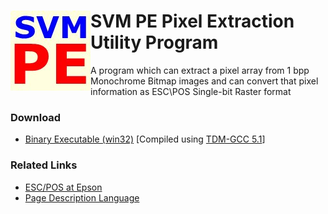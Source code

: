 
<h1>
<img src="SVM_PE_WALL.jpg" alt="SVM PE" align="left">
SVM PE Pixel Extraction Utility Program
</h1>
<p>
A program which can extract a pixel array from 1 bpp Monochrome Bitmap images and can convert that pixel information as ESC\POS Single-bit Raster format
</p>

<h3>Download</h3>
<ul>
<li>
<a href="https://github.com/AKD92/SVM-PE-Pixel-Extraction-Utility-Program/raw/master/bin/SVM_PE_UTIL.EXE">Binary Executable (win32)</a> [Compiled using <a href="http://tdm-gcc.tdragon.net/about">TDM-GCC 5.1</a>]
</li>
</ul>

<h3>Related Links</h3>
<ul>
<li>
<a href="http://content.epson.de/fileadmin/content/files/RSD/downloads/escpos.pdf">ESC/POS at Epson</a>
</li>
<li>
<a href="https://en.wikipedia.org/wiki/Page_description_language">Page Description Language</a>
</li>
</ul>
